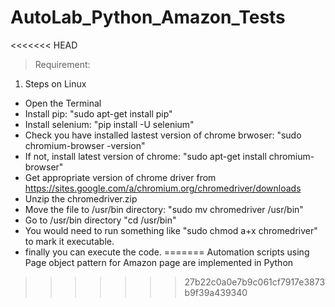 # AutoLab_Python_Amazon_Tests
<<<<<<< HEAD


> Requirement:

1. Steps on Linux

- Open the Terminal
- Install pip: "sudo apt-get install pip"
- Install selenium: "pip install -U selenium"
- Check you have installed lastest version of chrome brwoser: "sudo chromium-browser -version"
- If not, install latest version of chrome: "sudo apt-get install chromium-browser"
- Get appropriate version of chrome driver from https://sites.google.com/a/chromium.org/chromedriver/downloads
- Unzip the chromedriver.zip
- Move the file to /usr/bin directory: "sudo mv chromedriver /usr/bin"
- Go to /usr/bin directory "cd /usr/bin"
- You would need to run something like "sudo chmod a+x chromedriver" to mark it executable.
- finally you can execute the code.
=======
Automation scripts using Page object pattern for Amazon page are implemented in Python
>>>>>>> 27b22c0a0e7b9c061cf7917e3873b9f39a439340
